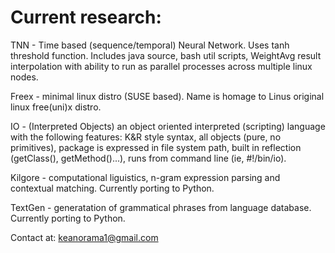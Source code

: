 # Current research:
TNN - Time based (sequence/temporal) Neural Network. Uses tanh threshold function. Includes java source, bash util scripts, WeightAvg result interpolation with ability to run as parallel processes across multiple linux nodes. 

Freex - minimal linux distro (SUSE based). Name is homage to Linus original linux free(uni)x distro.

IO - (Interpreted Objects) an object oriented interpreted (scripting) language with the following features: K&R style syntax, all objects (pure, no primitives), package is expressed in file system path, built in reflection (getClass(), getMethod()...), runs from command line (ie, #!/bin/io).

Kilgore - computational liguistics, n-gram expression parsing and contextual matching. Currently porting to Python.

TextGen - generatation of grammatical phrases from language database. Currently porting to Python.

Contact at: keanorama1@gmail.com
